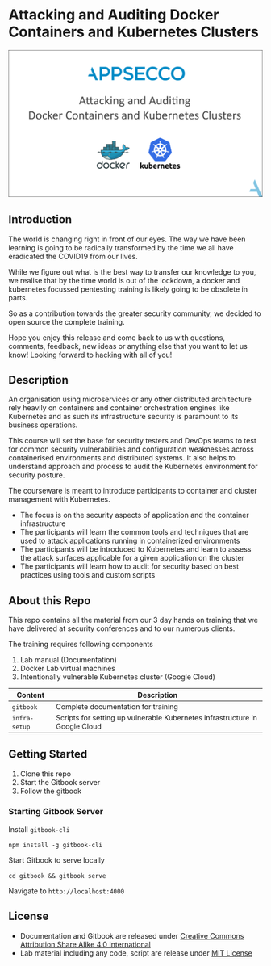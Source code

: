 # Attacking and Auditing Docker Containers and Kubernetes Clusters

![Attacking and Auditing Docker Containers and Kubernetes Clusters](github-images/k8s-docker-github-background.png)

## Introduction

The world is changing right in front of our eyes. The way we have been learning is going to be radically transformed by the time we all have eradicated the COVID19 from our lives.

While we figure out what is the best way to transfer our knowledge to you, we realise that by the time world is out of the lockdown, a docker and kubernetes focussed pentesting training is likely going to be obsolete in parts.

So as a contribution towards the greater security community, we decided to open source the complete training.

Hope you enjoy this release and come back to us with questions, comments, feedback, new ideas or anything else that you want to let us know! Looking forward to hacking with all of you!

## Description

An organisation using microservices or any other distributed architecture rely heavily on containers and container orchestration engines like Kubernetes and as such its infrastructure security is paramount to its business operations.

This course will set the base for security testers and DevOps teams to test for common security vulnerabilities and configuration weaknesses across containerised environments and distributed systems. It also helps to understand approach and process to audit the Kubernetes environment for security posture.

The courseware is meant to introduce participants to container and cluster management with Kubernetes.

* The focus is on the security aspects of application and the container infrastructure
* The participants will learn the common tools and techniques that are used to attack applications running in containerized environments
* The participants will be introduced to Kubernetes and learn to assess the attack surfaces applicable for a given application on the cluster
* The participants will learn how to audit for security based on best practices using tools and custom scripts

## About this Repo

This repo contains all the material from our 3 day hands on training that we have delivered at security conferences and to our numerous clients.

The training requires following components

1. Lab manual (Documentation)
2. Docker Lab virtual machines
3. Intentionally vulnerable Kubernetes cluster (Google Cloud)

| Content       | Description                                                                 |
| ------------- | --------------------------------------------------------------------------- |
| `gitbook`     | Complete documentation for training                                         |
| `infra-setup` | Scripts for setting up vulnerable Kubernetes infrastructure in Google Cloud |

## Getting Started

1. Clone this repo
2. Start the Gitbook server
3. Follow the gitbook

### Starting Gitbook Server

Install `gitbook-cli`

```
npm install -g gitbook-cli
```

Start Gitbook to serve locally

```
cd gitbook && gitbook serve
```

Navigate to `http://localhost:4000`

## License

* Documentation and Gitbook are released under [Creative Commons Attribution Share Alike 4.0 International](CC-BY-SA-LICENSE.txt)
* Lab material including any code, script are release under [MIT License](MIT-LICENSE.txt)
